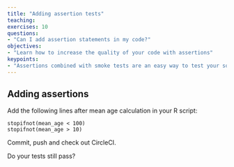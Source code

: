 ```yaml
---
title: "Adding assertion tests"
teaching:
exercises: 10
questions:
- "Can I add assertion statements in my code?"
objectives:
- "Learn how to increase the quality of your code with assertions"
keypoints:
- "Assertions combined with smoke tests are an easy way to test your software"
---
```


## Adding assertions

Add the following lines after mean age calculation in your R script:

```
stopifnot(mean_age < 100)
stopifnot(mean_age > 10)
```
Commit, push and check out CircleCI.

Do your tests still pass?
